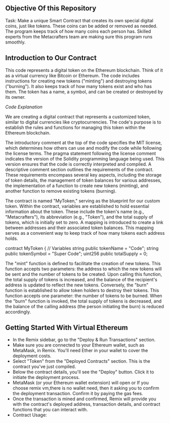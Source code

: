 ## Objective Of this Repository

Task: Make a unique Smart Contract that creates its own special digital coins, just like tokens. These coins can be added or removed as needed. The program keeps track of how many coins each person has. Skilled experts from the Metacrafters team are making sure this program runs smoothly.

## Introduction to Our Contract

This code represents a digital token on the Ethereum blockchain. Think of it as a virtual currency like Bitcoin or Ethereum. The code includes instructions for creating new tokens ("minting") and destroying tokens ("burning"). It also keeps track of how many tokens exist and who has them. The token has a name, a symbol, and can be created or destroyed by its owner.

*Code Explanation*

We are creating a digital contract that represents a customized token, similar to digital currencies like cryptocurrencies. The code's purpose is to establish the rules and functions for managing this token within the Ethereum blockchain.

The introductory comment at the top of the code specifies the MIT license, which determines how others can use and modify the code while following the license terms. The pragma statement following the license comment indicates the version of the Solidity programming language being used. This version ensures that the code is correctly interpreted and compiled. A descriptive comment section outlines the requirements of the contract. These requirements encompass several key aspects, including the storage of token details, the management of token balances for various addresses, the implementation of a function to create new tokens (minting), and another function to remove existing tokens (burning). 

The contract is named "MyToken," serving as the blueprint for our custom token. Within the contract, variables are established to hold essential information about the token. These include the token's name (e.g., "Metacrafters"), its abbreviation (e.g., "Token"), and the total supply of tokens, which is initially set to zero. A mapping is introduced to create a link between addresses and their associated token balances. This mapping serves as a convenient way to keep track of how many tokens each address holds.


contract MyToken {
    // Variables
    string public tokenName = "Code";
    string public tokenSymbol = "Super Code";
    uint256 public totalSupply = 0;


The "mint" function is defined to facilitate the creation of new tokens. This function accepts two parameters: the address to which the new tokens will be sent and the number of tokens to be created. Upon calling this function, the total supply of tokens is increased, and the balance of the recipient's address is updated to reflect the new tokens. Conversely, the "burn" function is established to allow token holders to destroy their tokens. This function accepts one parameter: the number of tokens to be burned. When the "burn" function is invoked, the total supply of tokens is decreased, and the balance of the calling address (the person initiating the burn) is reduced accordingly.

## Getting Started With Virtual Ethereum 


- In the Remix sidebar, go to the "Deploy & Run Transactions" section.
- Make sure you are connected to your Ethereum wallet, such as MetaMask, in Remix. You'll need Ether in your wallet to cover the deployment costs.
- Select "Token" from the "Deployed Contracts" section. This is the contract you've just compiled.
- Below the contract details, you'll see the "Deploy" button. Click it to initiate the deployment process.
- MetaMask (or your Ethereum wallet extension) will open or If you choose remix vm,there is no wallet need, then it asking you to confirm the deployment transaction. Confirm it by paying the gas fees.
- Once the transaction is mined and confirmed, Remix will provide you with the contract's deployed address, transaction details, and contract functions that you can interact with.
- Contract Usage:

